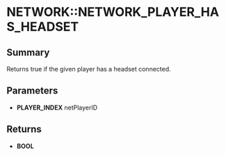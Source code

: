 # NETWORK::NETWORK_PLAYER_HAS_HEADSET

## Summary
Returns true if the given player has a headset connected.

## Parameters
* **PLAYER_INDEX** netPlayerID

## Returns
* **BOOL**